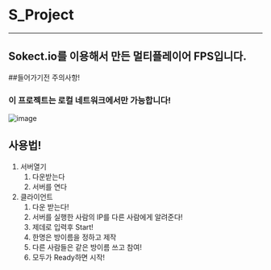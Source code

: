 # S_Project
---
## Sokect.io를 이용해서 만든 멀티플레이어 FPS입니다.
##들어가기전 주의사항!
### 이 프로젝트는 로컬 네트워크에서만 가능합니다!
![image](https://github.com/hueam/S_Project/assets/72968569/901aa5e7-c3f3-48f9-a83c-45137e8e642f)
## 사용법!
1. 서버열기
   1. 다운받는다
   2. 서버를 연다
2. 클라이언트
   1. 다운 받는다!
   2. 서버를 실행한 사람의 IP를 다른 사람에게 알려준다!
   3. 제데로 입력후 Start!
   4. 한명은 방이름을 정하고 제작
   5. 다른 사람들은 같은 방이름 쓰고 참여!
   6. 모두가 Ready하면 시작!
